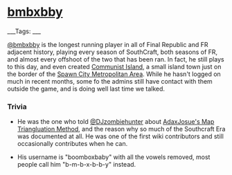 # [bmbxbby](#bmbxbby)
___Tags: ___

[@bmbxbby](#bmbxbby) is the longest running player in all of Final Republic and FR adjacent history, playing every season of SouthCraft, both seasons of FR, and almost every offshoot of the two that has been ran. In fact, he still plays to this day, and even created [Communist Island](#communist-island), a small island town just on the border of the [Spawn City Metropolitan Area](#greater-spawn-city-metro). While he hasn't logged on much in recent months, some fo the admins still have contact with them outside the game, and is doing well last time we talked.

### Trivia

*   He was the one who told [@DJzombiehunter](#djzombiehunter) about [AdaxJosue's Map Triangluation Method](map-triangulation), and the reason why so much of the Southcraft Era was documented at all. He was one of the first wiki contributors and still occasionally contributes when he can.
  
*   His username is "boomboxbaby" with all the vowels removed, most people call him "b-m-b-x-b-b-y" instead.